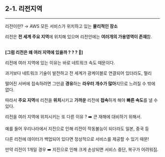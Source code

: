 ## **2-1. 리전지역**

---

리전이란? → AWS 모든 서비스가 위치하고 있는 **물리적인 장소**

리전은 **전 세계 주요 지역**에 위치해 있으며 리전안에는 **여러개의 가용영역이 존재**함. <br><br>


**[그럼 리전은 왜 여러 지역에 있을까 ? ? ? 🤔]** 
<br>

리전에 여러 지역에 있는 이유는 바로 네트워크 속도 때문이다. 

과거보다 네트워크 기술이 발전하고 전 세계가 광케이블로 연결되어 있더라도, 멀리 

떨어진 서버에 접속하려면 그만큼 **경유**하는 **라우터 개수가 많아**지므로 느려질 수 밖에 없다.

따라서 **주요 지역**에 리전을 **위치**시키고 **가까운** 리전에 **접속**하게 해야 **빠른 속도**를 낼 수 있다.

리전을 여러 지역에 위치시키는 또 다른 이유 ?  ➡️ 큰 재해에 대비하기 위해서.

예를 들어 우리나라에서 지진으로 인해 리전이 작동불능이 되더라도 일본, 중국 등

다른 리전에 데이터가 백업되어 있다면 정상적으로 서비스를 제공할 수 있기 때문!

만약 리전이 1개일 경우 ➡️ 지진으로 인해 크게 손상되면 서비스 중단, 복구가 어려워짐.